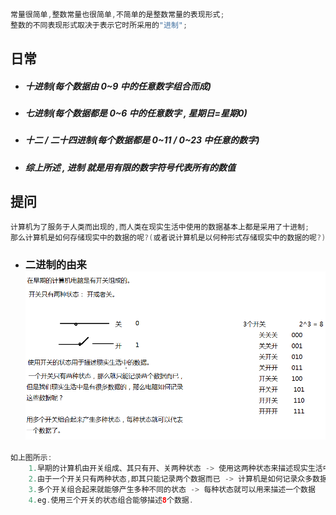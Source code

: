 ```java
常量很简单,整数常量也很简单,不简单的是整数常量的表现形式;
整数的不同表现形式取决于表示它时所采用的"进制";
```

## 日常

* ##### 十进制\(每个数据由 0~9 中的任意数字组合而成\)
* ##### 七进制\(每个数据都是 0~6 中的任意数字 , 星期日=星期0\)
* ##### 十二 / 二十四进制\(每个数据都是 0~11 / 0~23 中任意的数字\)
* ##### 综上所述 , 进制 就是用有限的数字符号代表所有的数值

## 提问

```java
计算机为了服务于人类而出现的,而人类在现实生活中使用的数据基本上都是采用了十进制;
那么计算机是如何存储现实中的数据的呢?(或者说计算机是以何种形式存储现实中的数据的呢?)
```

* ### 二进制的由来![](/assets/二进制的由来.png)

```java
如上图所示:
    1.早期的计算机由开关组成、其只有开、关两种状态 -> 使用这两种状态来描述现实生活中的数据(eg.开1关0);
    2.由于一个开关只有两种状态,即其只能记录两个数据而已 -> 计算机是如何记录众多数据的呢?
    3.多个开关组合起来就能够产生多种不同的状态 -> 每种状态就可以用来描述一个数据
    4.eg.使用三个开关的状态组合能够描述8个数据.
```



